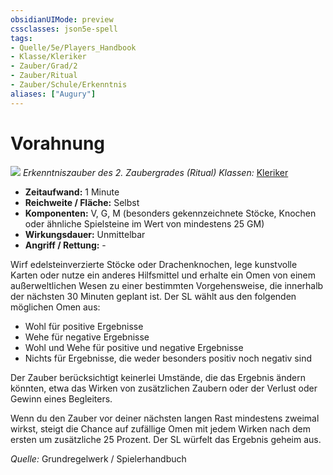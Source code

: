 ```yaml
---
obsidianUIMode: preview
cssclasses: json5e-spell
tags:
- Quelle/5e/Players_Handbook
- Klasse/Kleriker
- Zauber/Grad/2
- Zauber/Ritual
- Zauber/Schule/Erkenntnis
aliases: ["Augury"]
---
```

# Vorahnung
![](../../../99%20-%20Setup/Files/Bildersammlung/Symbolik/Erkenntniszauber.webp#token)
*Erkenntniszauber des 2. Zaubergrades (Ritual)*
*Klassen:* [Kleriker](../Charakteroptionen/Klassen/Kleriker.md)
- **Zeitaufwand:** 1 Minute
- **Reichweite / Fläche:** Selbst
- **Komponenten:** V, G, M (besonders gekennzeichnete Stöcke, Knochen oder ähnliche Spielsteine im Wert von mindestens 25 GM)
- **Wirkungsdauer:** Unmittelbar
- **Angriff / Rettung:** -

Wirf edelsteinverzierte Stöcke oder Drachenknochen, lege kunstvolle Karten oder nutze ein anderes Hilfsmittel und erhalte ein Omen von einem außerweltlichen Wesen zu einer bestimmten Vorgehensweise, die innerhalb der nächsten 30 Minuten geplant ist. Der SL wählt aus den folgenden möglichen Omen aus:

- Wohl für positive Ergebnisse
- Wehe für negative Ergebnisse
- Wohl und Wehe für positive und negative Ergebnisse
- Nichts für Ergebnisse, die weder besonders positiv noch negativ sind

Der Zauber berücksichtigt keinerlei Umstände, die das Ergebnis ändern könnten, etwa das Wirken von zusätzlichen Zaubern oder der Verlust oder Gewinn eines Begleiters.

Wenn du den Zauber vor deiner nächsten langen Rast mindestens zweimal wirkst, steigt die Chance auf zufällige Omen mit jedem Wirken nach dem ersten um zusätzliche 25 Prozent. Der SL würfelt das Ergebnis geheim aus.

 *Quelle:* Grundregelwerk / Spielerhandbuch